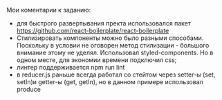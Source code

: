 Мои коментарии к заданию:
- для быстрого развертывания пректа использовался пакет https://github.com/react-boilerplate/react-boilerplate 
- Стилизировать компоненты можно было разными способами. Поскольку в условии не оговорен метод стилизации - большого внимание этому не уделял.
 Использовал styled-components. Но в одном месте, для экономии времени подключил css;
- линтер поддерживается npm run lint
- в reducer.js раньше всегда работал со стейтом через setter-ы (set, setIn)и getter-ы (get, getIn), но в данном примере использовал produce

